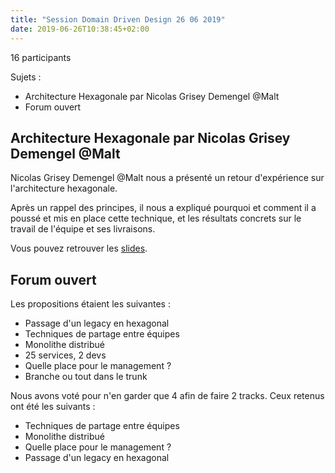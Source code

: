 ```yaml
---
title: "Session Domain Driven Design 26 06 2019"
date: 2019-06-26T10:38:45+02:00
---
```


16 participants

Sujets :

- Architecture Hexagonale par Nicolas Grisey Demengel @Malt
- Forum ouvert

## Architecture Hexagonale par Nicolas Grisey Demengel @Malt

Nicolas Grisey Demengel @Malt nous a présenté un retour d'expérience sur l'architecture hexagonale.

Après un rappel des principes, il nous a expliqué pourquoi et comment il a poussé et mis en place cette technique, et les résultats concrets sur le travail de l'équipe et ses livraisons. 

Vous pouvez retrouver les [slides](https://www.slideshare.net/ndemengel/architcture-hexagonale-ddd-lyon-26-juin-2019). 

## Forum ouvert

Les propositions étaient les suivantes :

- Passage d'un legacy en hexagonal
- Techniques de partage entre équipes
- Monolithe distribué
- 25 services, 2 devs
- Quelle place pour le management ?
- Branche ou tout dans le trunk

Nous avons voté pour n'en garder que 4 afin de faire 2 tracks. Ceux retenus ont été les suivants : 

- Techniques de partage entre équipes
- Monolithe distribué
- Quelle place pour le management ?
- Passage d'un legacy en hexagonal

